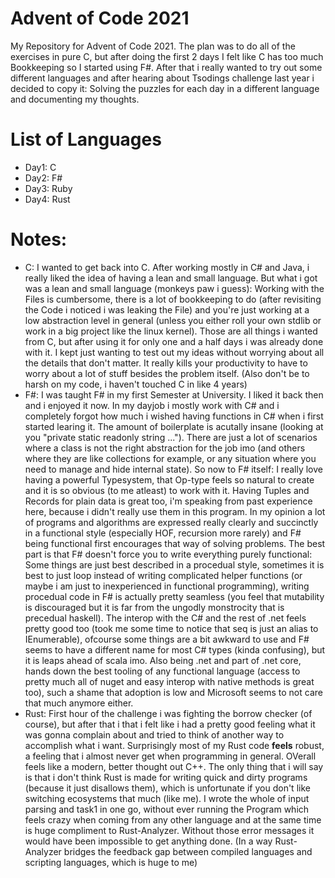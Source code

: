 # Advent of Code 2021
My Repository for Advent of Code 2021. The plan was to do all of the exercises in pure C, but after doing the first 2 days I felt like C has too much Bookkeeping so I started using F#. After that i really wanted to try out some different languages and after hearing about Tsodings challenge last year i decided to copy it: Solving the puzzles for each day in a different language and documenting my thoughts.

# List of Languages
* Day1: C
* Day2: F#
* Day3: Ruby
* Day4: Rust

# Notes:
* C: I wanted to get back into C. After working mostly in C# and Java, i really liked the idea of having a lean and small language. But what i got was a lean and small language (monkeys paw i guess): Working with the Files is cumbersome, there is a lot of bookkeeping to do (after revisiting the Code i noticed i was leaking the File) and you're just working at a low abstraction level in general (unless you either roll your own stdlib or work in a big project like the linux kernel). Those are all things i wanted from C, but after using it for only one and a half days i was already done with it. I kept just wanting to test out my ideas without worrying about all the details that don't matter. It really kills your productivity to have to worry about a lot of stuff besides the problem itself. (Also don't be to harsh on my code, i haven't touched C in like 4 years)
* F#: I was taught F# in my first Semester at University. I liked it back then and i enjoyed it now. In my dayjob i mostly work with C# and i completely forgot how much i wished having functions in C# when i first started learing it. The amount of boilerplate is acutally insane (looking at you "private static readonly string ..."). There are just a lot of scenarios where a class is not the right abstraction for the job imo (and others where they are like collections for example, or any situation where you need to manage and hide internal state). So now to F# itself: I really love having a powerful Typesystem, that Op-type feels so natural to create and it is so obvious (to me atleast) to work with it. Having Tuples and Records for plain data is great too, i'm speaking from past experience here, because i didn't really use them in this program. In my opinion a lot of programs and algorithms are expressed really clearly and succinctly in a functional style (especially HOF, recursion more rarely) and F# being functional first encourages that way of solving problems. The best part is that F# doesn't force you to write everything purely functional: Some things are just best described in a procedual style, sometimes it is best to just loop instead of writing complicated helper functions (or maybe i am just to inexperienced in functional programming), writing procedual code in F# is actually pretty seamless (you feel that mutability is discouraged but it is far from the ungodly monstrocity that is precedual haskell). The interop with the C# and the rest of .net feels pretty good too (took me some time to notice that seq is just an alias to IEnumerable), ofcourse some things are a bit awkward to use and F# seems to have a different name for most C# types (kinda confusing), but it is leaps ahead of scala imo. Also being .net and part of .net core, hands down the best tooling of any functional language (access to pretty much all of nuget and easy interop with native methods is great too), such a shame that adoption is low and Microsoft seems to not care that much anymore either.
* Rust: First hour of the challenge i was fighting the borrow checker (of course), but after that i that i felt like i had a pretty good feeling what it was gonna complain about and tried to think of another way to accomplish what i want. Surprisingly most of my Rust code **feels** robust, a feeling that i almost never get when programming in general. OVerall feels like a modern, better thought out C++. The only thing that i will say is that i don't think Rust is made for writing quick and dirty programs (because it just disallows them), which is unfortunate if you don't like switching ecosystems that much (like me). I wrote the whole of input parsing and task1 in one go, without ever running the Program which feels crazy when coming from any other language and at the same time is huge compliment to Rust-Analyzer. Without those error messages it would have been impossible to get anything done. (In a way Rust-Analyzer bridges the feedback gap between compiled languages and scripting languages, which is huge to me)
